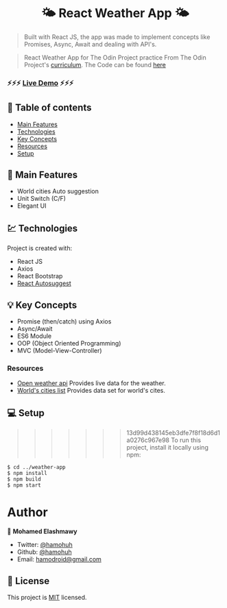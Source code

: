 <h1 align="center">  🌤 React Weather App 🌤 </h1>

> Built with React JS, the app was made to implement concepts like Promises, Async, Await and dealing with API's.

> React Weather App for The Odin Project practice
> From The Odin Project's [curriculum](https://www.theodinproject.com/courses/javascript/lessons/weather-app). 
> The Code can be found [here](https://github.com/hamohuh/weather-app/tree/master)

###  ⚡️⚡️⚡️ [Live Demo](https://hamohuh.github.io/weather-app/) ⚡️⚡️⚡️

## 📜 Table of contents
* [Main Features](#main-features)
* [Technologies](#technologies)
* [Key Concepts](#key-concepts)
* [Resources](#resources)
* [Setup](#setup)


## 🚩 Main Features
* World cities Auto suggestion
* Unit Switch (C/F)
* Elegant UI

## 💹 Technologies
Project is created with:
* React JS
* Axios
* React Bootstrap
* [React Autosuggest](https://github.com/moroshko/react-autosuggest)

## 💡 Key Concepts
* Promise (then/catch) using Axios
* Async/Await
* ES6 Module
* OOP (Object Oriented Programming)
* MVC (Model-View-Controller)

### Resources
* [Open weather api](https://openweathermap.org/api) Provides live data for the weather.
* [World's cities list](https://datahub.io/core/world-cities) Provides data set for world's cites.

## 💻 Setup
>>>>>>> 13d99d438145eb3dfe7f8f18d6d1a0276c967e98
To run this project, install it locally using npm:

```
$ cd ../weather-app
$ npm install
$ npm build
$ npm start
```

# Author

👤 **Mohamed Elashmawy**

* Twitter: [@hamohuh](https://twitter.com/hamohuh)
* Github: [@hamohuh](https://github.com/hamohuh)
* Email: [hamodroid@gmail.com](mailto:hamodroid@gmail.com)

## 📝 License
This project is [MIT](./LICENSE) licensed.
